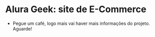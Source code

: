 # Alura Geek: site de E-Commerce

- Pegue um café, logo mais vai haver mais informações do projeto. Aguarde!